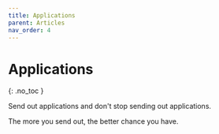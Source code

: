 ```yaml
---
title: Applications
parent: Articles
nav_order: 4
---
```


# Applications
{: .no_toc }

Send out applications and don't stop sending out applications.
  
The more you send out, the better chance you have.